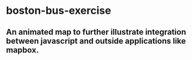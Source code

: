 # boston-bus-exercise
## An animated map to further illustrate integration between javascript and outside applications like mapbox.
